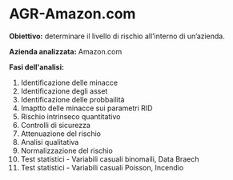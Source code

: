 # AGR-Amazon.com

**Obiettivo:** determinare il livello di rischio all’interno di un’azienda. <br>

**Azienda analizzata:** Amazon.com <br>

**Fasi dell'analisi:**
1. Identificazione delle minacce
2. Identificazione degli asset
3. Identificazione delle probbailità 
4. Imaptto delle minacce sui parametri RID
5. Rischio intrinseco quantitativo
6. Controlli di sicurezza
7. Attenuazione del rischio
8. Analisi qualitativa
9. Normalizzazione del rischio
10. Test statistici -  Variabili casuali binomaili, Data Braech
11. Test statistici -  Variabili casuali Poisson, Incendio
